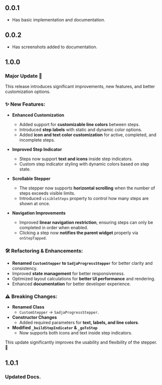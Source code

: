 ## 0.0.1

* Has basic implementation and documentation.

## 0.0.2

* Has screenshots added to documentation.

## 1.0.0

### Major Update 🚀

This release introduces significant improvements, new features, and better customization options. 

### ✨ New Features:
- **Enhanced Customization**  
  - Added support for **customizable line colors** between steps.  
  - Introduced **step labels** with static and dynamic color options.  
  - Added **icon and text color customization** for active, completed, and incomplete steps.  

- **Improved Step Indicator**  
  - Steps now support **text and icons** inside step indicators.  
  - Custom step indicator styling with dynamic colors based on step state.  

- **Scrollable Stepper**  
  - The stepper now supports **horizontal scrolling** when the number of steps exceeds visible limits.  
  - Introduced `visibleSteps` property to control how many steps are shown at once.  

- **Navigation Improvements**  
  - Improved **linear navigation restriction**, ensuring steps can only be completed in order when enabled.  
  - Clicking a step now **notifies the parent widget** properly via `onStepTapped`.  

### 🛠️ Refactoring & Enhancements:
- **Renamed `CustomStepper` to `SadjaProgressStepper`** for better clarity and consistency.  
- Improved **state management** for better responsiveness.  
- Optimized layout calculations for **better UI performance** and rendering.  
- Enhanced **documentation** for better developer experience.  

### ⚠️ Breaking Changes:
- **Renamed Class**  
  - `CustomStepper` → `SadjaProgressStepper`.  
- **Constructor Changes**  
  - Added required parameters for **text, labels, and line colors**.  
- **Modified `_buildStepIndicator` & `_goToStep`**  
  - Now supports both icons and text inside step indicators.  

This update significantly improves the usability and flexibility of the stepper. 🚀  

## 1.0.1

### Updated Docs.